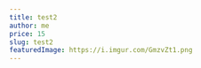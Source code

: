 ```yaml
---
title: test2
author: me
price: 15
slug: test2
featuredImage: https://i.imgur.com/GmzvZt1.png
---
```

